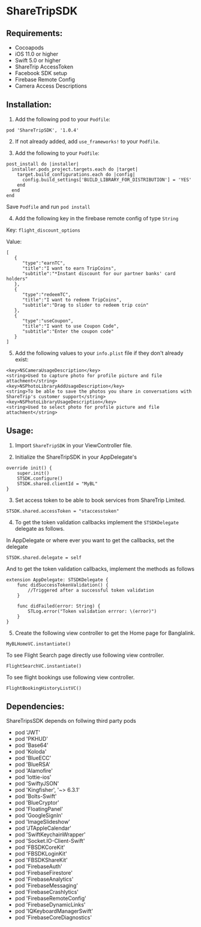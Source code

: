 # ShareTripSDK

## Requirements:
- Cocoapods
- iOS 11.0 or higher
- Swift 5.0 or higher
- ShareTrip AccessToken
- Facebook SDK setup
- Firebase Remote Config 
- Camera Access Descriptions

 
## Installation:

1. Add the following pod to your `Podfile`:

```
pod 'ShareTripSDK', '1.0.4'
```

2. If not already added, add `use_frameworks!` to your `Podfile`.

3. Add the following to your `Podfile`:

```
post_install do |installer|
  installer.pods_project.targets.each do |target|
    target.build_configurations.each do |config|
      config.build_settings['BUILD_LIBRARY_FOR_DISTRIBUTION'] = 'YES'
    end
  end
end
```
Save `Podfile` and run `pod install`

4. Add the following key in the firebase remote config of type `String`

Key: ```flight_discount_options``` 

Value:
```
[
   {
      "type":"earnTC",
      "title":"I want to earn TripCoins",
      "subtitle":"*Instant discount for our partner banks' card holders"
   },
   {
      "type":"redeemTC",
      "title":"I want to redeem TripCoins",
      "subtitle":"Drag to slider to redeem trip coin"
   },
   {
      "type":"useCoupon",
      "title":"I want to use Coupon Code",
      "subtitle":"Enter the coupon code"
   }
]
```

5. Add the following values to your `info.plist` file if they don't already exist:

```
<key>NSCameraUsageDescription</key>
<string>Used to capture photo for profile picture and file attachment</string>
<key>NSPhotoLibraryAddUsageDescription</key>
<string>To be able to save the photos you share in conversations with ShareTrip's customer support</string>
<key>NSPhotoLibraryUsageDescription</key>
<string>Used to select photo for profile picture and file attachment</string>
```


## Usage:

1. Import `ShareTripSDK` in your ViewController file.

2. Initialize the ShareTripSDK in your AppDelegate's

```
override init() {
    super.init()
    STSDK.configure()
    STSDK.shared.clientId = "MyBL"
}

```

3. Set access token to be able to book services from ShareTrip Limited.

```
STSDK.shared.accessToken = "staccesstoken"
```

4. To get the token validation callbacks implement the `STSDKDelegate` delegate as follows.

In AppDelegate or where ever you want to get the callbacks, set the delegate
```
STSDK.shared.delegate = self
```

And to get the token validation callbacks, implement the methods as follows
```
extension AppDelegate: STSDKDelegate {
    func didSuccessTokenValidation() {
        //Triggered after a successful token validation
    }
    
    func didFailed(error: String) {
        STLog.error("Token validation errror: \(error)")
    }
}
```

5. Create the following view controller to get the Home page for Banglalink.

```
MyBLHomeVC.instantiate()
```
To see Flight Search page directly use following view controller.

```
FlightSearchVC.instantiate()
```
To see flight bookings use following view controller.

```
FlightBookingHistoryListVC()
```

## Dependencies:

ShareTripsSDK depends on follwing third party pods 
 
 - pod 'JWT'
 - pod 'PKHUD'
 - pod 'Base64'
 - pod 'Koloda'
 - pod 'BlueECC'
 - pod 'BlueRSA'
 - pod 'Alamofire'
 - pod 'lottie-ios'
 - pod 'SwiftyJSON'
 - pod 'Kingfisher', '~> 6.3.1'
 - pod 'Bolts-Swift'
 - pod 'BlueCryptor'
 - pod 'FloatingPanel'
 - pod 'GoogleSignIn'
 - pod 'ImageSlideshow'
 - pod 'JTAppleCalendar'
 - pod 'SwiftKeychainWrapper'
 - pod 'Socket.IO-Client-Swift'
 - pod 'FBSDKCoreKit'
 - pod 'FBSDKLoginKit'
 - pod 'FBSDKShareKit'
 - pod 'FirebaseAuth'
 - pod 'FirebaseFirestore'
 - pod 'FirebaseAnalytics'
 - pod 'FirebaseMessaging'
 - pod 'FirebaseCrashlytics'
 - pod 'FirebaseRemoteConfig'
 - pod 'FirebaseDynamicLinks'
 - pod 'IQKeyboardManagerSwift'
 - pod 'FirebaseCoreDiagnostics'

